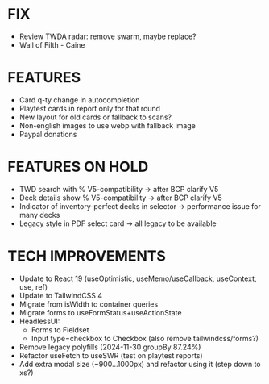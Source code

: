 # FIX
- Review TWDA radar: remove swarm, maybe replace?
- Wall of Filth - Caine

# FEATURES
- Card q-ty change in autocompletion
- Playtest cards in report only for that round
- New layout for old cards or fallback to scans?
- Non-english images to use webp with fallback image
- Paypal donations

# FEATURES ON HOLD
- TWD search with % V5-compatibility -> after BCP clarify V5
- Deck details show % V5-compatibility -> after BCP clarify V5
- Indicator of inventory-perfect decks in selector -> performance issue for many decks
- Legacy style in PDF select card -> all legacy to be available

# TECH IMPROVEMENTS
- Update to React 19 (useOptimistic, useMemo/useCallback, useContext, use, ref)
- Update to TailwindCSS 4
- Migrate from isWidth to container queries
- Migrate forms to useFormStatus+useActionState
- HeadlessUI:
  - Forms to Fieldset
  - Input type=checkbox to Checkbox (also remove tailwindcss/forms?)
- Remove legacy polyfills (2024-11-30 groupBy 87.24%)
- Refactor useFetch to useSWR (test on playtest reports)
- Add extra modal size (~900...1000px) and refactor using it (step down to xs?)
